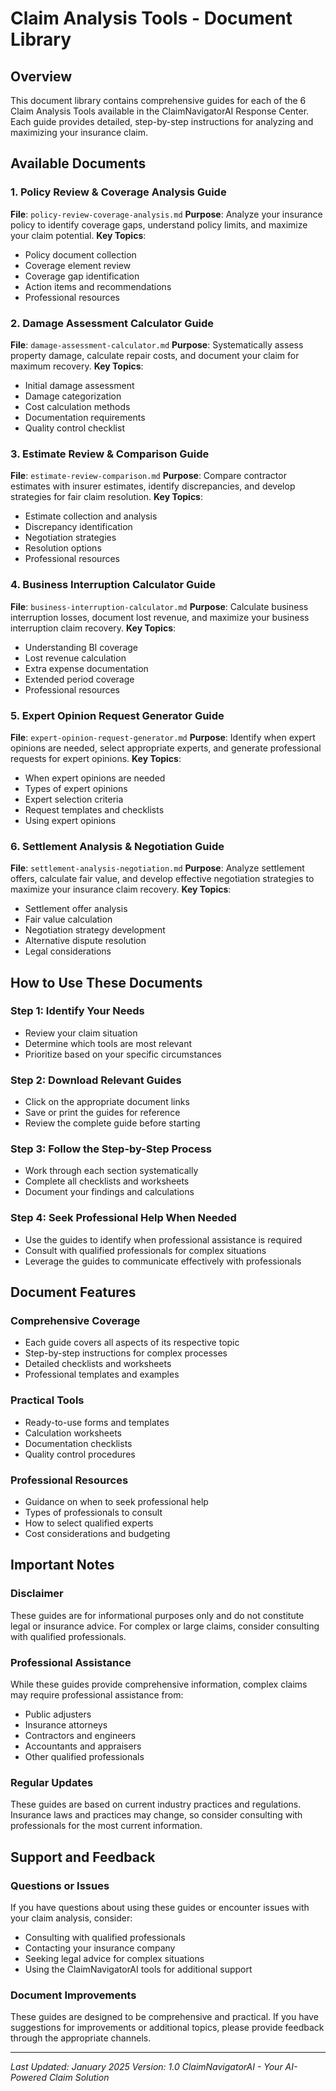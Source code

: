 # Claim Analysis Tools - Document Library

## Overview
This document library contains comprehensive guides for each of the 6 Claim Analysis Tools available in the ClaimNavigatorAI Response Center. Each guide provides detailed, step-by-step instructions for analyzing and maximizing your insurance claim.

## Available Documents

### 1. Policy Review & Coverage Analysis Guide
**File**: `policy-review-coverage-analysis.md`
**Purpose**: Analyze your insurance policy to identify coverage gaps, understand policy limits, and maximize your claim potential.
**Key Topics**:
- Policy document collection
- Coverage element review
- Coverage gap identification
- Action items and recommendations
- Professional resources

### 2. Damage Assessment Calculator Guide
**File**: `damage-assessment-calculator.md`
**Purpose**: Systematically assess property damage, calculate repair costs, and document your claim for maximum recovery.
**Key Topics**:
- Initial damage assessment
- Damage categorization
- Cost calculation methods
- Documentation requirements
- Quality control checklist

### 3. Estimate Review & Comparison Guide
**File**: `estimate-review-comparison.md`
**Purpose**: Compare contractor estimates with insurer estimates, identify discrepancies, and develop strategies for fair claim resolution.
**Key Topics**:
- Estimate collection and analysis
- Discrepancy identification
- Negotiation strategies
- Resolution options
- Professional resources

### 4. Business Interruption Calculator Guide
**File**: `business-interruption-calculator.md`
**Purpose**: Calculate business interruption losses, document lost revenue, and maximize your business interruption claim recovery.
**Key Topics**:
- Understanding BI coverage
- Lost revenue calculation
- Extra expense documentation
- Extended period coverage
- Professional resources

### 5. Expert Opinion Request Generator Guide
**File**: `expert-opinion-request-generator.md`
**Purpose**: Identify when expert opinions are needed, select appropriate experts, and generate professional requests for expert opinions.
**Key Topics**:
- When expert opinions are needed
- Types of expert opinions
- Expert selection criteria
- Request templates and checklists
- Using expert opinions

### 6. Settlement Analysis & Negotiation Guide
**File**: `settlement-analysis-negotiation.md`
**Purpose**: Analyze settlement offers, calculate fair value, and develop effective negotiation strategies to maximize your insurance claim recovery.
**Key Topics**:
- Settlement offer analysis
- Fair value calculation
- Negotiation strategy development
- Alternative dispute resolution
- Legal considerations

## How to Use These Documents

### Step 1: Identify Your Needs
- Review your claim situation
- Determine which tools are most relevant
- Prioritize based on your specific circumstances

### Step 2: Download Relevant Guides
- Click on the appropriate document links
- Save or print the guides for reference
- Review the complete guide before starting

### Step 3: Follow the Step-by-Step Process
- Work through each section systematically
- Complete all checklists and worksheets
- Document your findings and calculations

### Step 4: Seek Professional Help When Needed
- Use the guides to identify when professional assistance is required
- Consult with qualified professionals for complex situations
- Leverage the guides to communicate effectively with professionals

## Document Features

### Comprehensive Coverage
- Each guide covers all aspects of its respective topic
- Step-by-step instructions for complex processes
- Detailed checklists and worksheets
- Professional templates and examples

### Practical Tools
- Ready-to-use forms and templates
- Calculation worksheets
- Documentation checklists
- Quality control procedures

### Professional Resources
- Guidance on when to seek professional help
- Types of professionals to consult
- How to select qualified experts
- Cost considerations and budgeting

## Important Notes

### Disclaimer
These guides are for informational purposes only and do not constitute legal or insurance advice. For complex or large claims, consider consulting with qualified professionals.

### Professional Assistance
While these guides provide comprehensive information, complex claims may require professional assistance from:
- Public adjusters
- Insurance attorneys
- Contractors and engineers
- Accountants and appraisers
- Other qualified professionals

### Regular Updates
These guides are based on current industry practices and regulations. Insurance laws and practices may change, so consider consulting with professionals for the most current information.

## Support and Feedback

### Questions or Issues
If you have questions about using these guides or encounter issues with your claim analysis, consider:
- Consulting with qualified professionals
- Contacting your insurance company
- Seeking legal advice for complex situations
- Using the ClaimNavigatorAI tools for additional support

### Document Improvements
These guides are designed to be comprehensive and practical. If you have suggestions for improvements or additional topics, please provide feedback through the appropriate channels.

---

*Last Updated: January 2025*
*Version: 1.0*
*ClaimNavigatorAI - Your AI-Powered Claim Solution*
